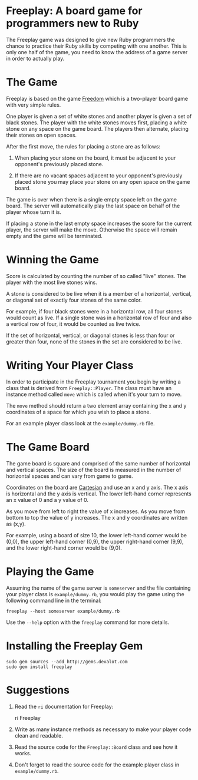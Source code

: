 # Freeplay: A board game for programmers new to Ruby

The Freeplay game was designed to give new Ruby programmers the chance
to practice their Ruby skills by competing with one another.  This is
only one half of the game, you need to know the address of a game
server in order to actually play.

# The Game

Freeplay is based on the game [Freedom][] which is a two-player board
game with very simple rules.

One player is given a set of white stones and another player is given
a set of black stones.  The player with the white stones moves first,
placing a white stone on any space on the game board.  The players
then alternate, placing their stones on open spaces.

After the first move, the rules for placing a stone are as follows:

  1. When placing your stone on the board, it must be adjacent to your
     opponent's previously placed stone.

  2. If there are no vacant spaces adjacent to your opponent's
     previously placed stone you may place your stone on any open
     space on the game board.

The game is over when there is a single empty space left on the game
board.  The server will automatically play the last space on behalf of
the player whose turn it is.

If placing a stone in the last empty space increases the score for the
current player, the server will make the move.  Otherwise the space
will remain empty and the game will be terminated.

# Winning the Game

Score is calculated by counting the number of so called "live" stones.
The player with the most live stones wins.

A stone is considered to be live when it is a member of a horizontal,
vertical, or diagonal set of exactly four stones of the same color.

For example, if four black stones were in a horizontal row, all four
stones would count as live.  If a single stone was in a horizontal row
of four and also a vertical row of four, it would be counted as live
twice.

If the set of horizontal, vertical, or diagonal stones is less than
four or greater than four, none of the stones in the set are
considered to be live.

# Writing Your Player Class

In order to participate in the Freeplay tournament you begin by
writing a class that is derived from `Freeplay::Player`.  The class
must have an instance method called `move` which is called when it's
your turn to move.

The `move` method should return a two element array containing the x
and y coordinates of a space for which you wish to place a stone.

For an example player class look at the `example/dummy.rb` file.

# The Game Board

The game board is square and comprised of the same number of
horizontal and vertical spaces.  The size of the board is measured in
the number of horizontal spaces and can vary from game to game.

Coordinates on the board are [Cartesian][] and use an x and y axis.
The x axis is horizontal and the y axis is vertical.  The lower
left-hand corner represents an x value of 0 and a y value of 0.

As you move from left to right the value of x increases.  As you move
from bottom to top the value of y increases.  The x and y coordinates
are written as (x,y).

For example, using a board of size 10, the lower left-hand corner
would be (0,0), the upper left-hand corner (0,9), the upper right-hand
corner (9,9), and the lower right-hand corner would be (9,0).

# Playing the Game

Assuming the name of the game server is `someserver` and the file
containing your player class is `example/dummy.rb`, you would play the
game using the following command line in the terminal:

    freeplay --host someserver example/dummy.rb

Use the `--help` option with the `freeplay` command for more details.

# Installing the Freeplay Gem

    sudo gem sources --add http://gems.devalot.com
    sudo gem install freeplay

# Suggestions

  1. Read the `ri` documentation for Freeplay:

        ri Freeplay

  2. Write as many instance methods as necessary to make your player
     code clean and readable.

  3. Read the source code for the `Freeplay::Board` class and see how
     it works.

  4. Don't forget to read the source code for the example player class
     in `example/dummy.rb`.

[freedom]: http://en.wikipedia.org/wiki/Freedom_(board_game)
[cartesian]: http://en.wikipedia.org/wiki/Cartesian_coordinate_system
